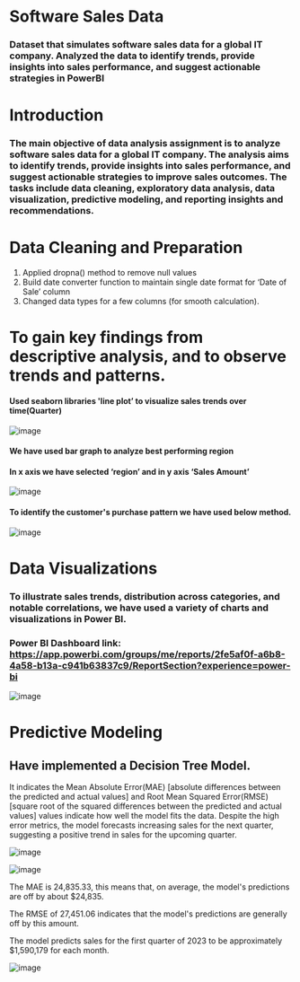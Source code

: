 # **Software Sales Data**

### Dataset that simulates software sales data for a global IT company. Analyzed the data to identify trends, provide insights into sales performance, and suggest actionable strategies in PowerBI

# **Introduction**

### The main objective of data analysis assignment is to analyze software sales data for a global IT company. The analysis aims to identify trends, provide insights into sales performance, and suggest actionable strategies to improve sales outcomes. The tasks include data cleaning, exploratory data analysis, data visualization, predictive modeling, and reporting insights and recommendations.


# **Data Cleaning and Preparation**

1. Applied dropna() method to remove null values
2. Build date converter function to maintain single date format for ‘Date of Sale’ column
3. Changed data types for a few columns (for smooth calculation).

# To gain key findings from descriptive analysis, and to observe trends and patterns.
#### Used seaborn libraries 'line plot’ to visualize sales trends over time(Quarter)

![image](https://github.com/winstonrebello/software_sales_date/assets/63299212/5b9a30b0-e76c-4d43-8a31-3148fe0f6e05)

#### We have used bar graph to analyze best performing region
#### In x axis we have selected ‘region’ and in y axis ‘Sales Amount’

![image](https://github.com/winstonrebello/software_sales_date/assets/63299212/5dd6787c-2605-4331-ba4b-4c339f8e4a8f)

#### To identify the customer's purchase pattern we have used below method.

![image](https://github.com/winstonrebello/software_sales_date/assets/63299212/cd702aa7-a64c-40c5-9afe-f9cafca49556)


# **Data Visualizations**

### To illustrate sales trends, distribution across categories, and notable correlations, we have used a variety of charts and visualizations in Power BI.

### Power BI Dashboard link: https://app.powerbi.com/groups/me/reports/2fe5af0f-a6b8-4a58-b13a-c941b63837c9/ReportSection?experience=power-bi

![image](https://github.com/winstonrebello/software_sales_date/assets/63299212/799d3dcc-5639-424e-9d03-fd14cd043a3b)

# **Predictive Modeling**

## Have implemented a Decision Tree Model.
It indicates the Mean Absolute Error(MAE) [absolute differences between the predicted and actual values] and Root Mean Squared Error(RMSE) [square root of the squared differences between the predicted and actual values] values indicate how well the model fits the data.
Despite the high error metrics, the model forecasts increasing sales for the next quarter, suggesting a positive trend in sales for the upcoming quarter.

![image](https://github.com/winstonrebello/software_sales_date/assets/63299212/9b17095e-7edc-473b-822b-ab3a306cae7a)

![image](https://github.com/winstonrebello/software_sales_date/assets/63299212/5956470c-e595-4a05-873d-a5ab819b5a16)

The MAE is 24,835.33, this means that, on average, the model's predictions are off by about $24,835.

The RMSE of 27,451.06 indicates that the model's predictions are generally off by this amount.

The model predicts sales for the first quarter of 2023 to be approximately $1,590,179 for each month.


![image](https://github.com/winstonrebello/software_sales_date/assets/63299212/dd218bff-c193-4376-a949-1c718a3adc91)

